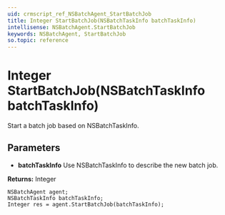 ```yaml
---
uid: crmscript_ref_NSBatchAgent_StartBatchJob
title: Integer StartBatchJob(NSBatchTaskInfo batchTaskInfo)
intellisense: NSBatchAgent.StartBatchJob
keywords: NSBatchAgent, StartBatchJob
so.topic: reference
---
```


# Integer StartBatchJob(NSBatchTaskInfo batchTaskInfo)

Start a batch job based on NSBatchTaskInfo.

## Parameters

* **batchTaskInfo** Use NSBatchTaskInfo to describe the new batch job.

**Returns:** Integer

```crmscript
NSBatchAgent agent;
NSBatchTaskInfo batchTaskInfo;
Integer res = agent.StartBatchJob(batchTaskInfo);
```

